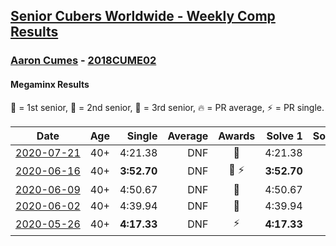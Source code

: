 <style>table {white-space: nowrap;}</style>

## [Senior Cubers Worldwide - Weekly Comp Results](/scw-comp/results/)
### [Aaron Cumes](README.md) - [2018CUME02](https://www.worldcubeassociation.org/persons/2018CUME02?event=minx)
#### Megaminx Results

<span style="white-space: nowrap;">🥇 = 1st senior</span>, <span style="white-space: nowrap;">🥈 = 2nd senior</span>, <span style="white-space: nowrap;">🥉 = 3rd senior</span>, <span style="white-space: nowrap;">🔥 = PR average</span>, <span style="white-space: nowrap;">⚡ = PR single</span>.

| Date | Age | Single | Average | Awards | Solve 1 | Solve 2 | Solve 3 | Solve 4 | Solve 5 | Video |
| :--: | :--: | --: | --: | :--: | --: | --: | --: | --: | --: | :-- |
| [2020-07-21](../../results/2020-07-21/minx.md) | 40+ | 4:21.38 | DNF | 🥉 | 4:21.38 | DNS | DNS | DNS | DNS | [Desktop](https://www.facebook.com/events/1842039515939197/permalink/1844070282402787) / [Mobile](https://m.facebook.com/events/1842039515939197?view=permalink&id=1844070282402787) |
| [2020-06-16](../../results/2020-06-16/minx.md) | 40+ | **3:52.70** | DNF | 🥉 ⚡ | **3:52.70** | DNS | DNS | DNS | DNS | [Desktop](https://www.facebook.com/events/604103587178706/permalink/604969967092068) / [Mobile](https://m.facebook.com/events/604103587178706?view=permalink&id=604969967092068) |
| [2020-06-09](../../results/2020-06-09/minx.md) | 40+ | 4:50.67 | DNF | 🥉 | 4:50.67 | DNS | DNS | DNS | DNS | [Desktop](https://www.facebook.com/events/903549840109576/permalink/903679113429982) / [Mobile](https://m.facebook.com/events/903549840109576?view=permalink&id=903679113429982) |
| [2020-06-02](../../results/2020-06-02/minx.md) | 40+ | 4:39.94 | DNF | 🥉 | 4:39.94 | DNS | DNS | DNS | DNS | [Desktop](https://www.facebook.com/events/3373950429496747/permalink/3380188232206300) / [Mobile](https://m.facebook.com/events/3373950429496747?view=permalink&id=3380188232206300) |
| [2020-05-26](../../results/2020-05-26/minx.md) | 40+ | **4:17.33** | DNF | ⚡ | **4:17.33** | DNS | DNS | DNS | DNS | [Desktop](https://www.facebook.com/events/688407551989463/permalink/692397031590515) / [Mobile](https://m.facebook.com/events/688407551989463?view=permalink&id=692397031590515) |


<!-- Global site tag (gtag.js) - Google Analytics -->
<script async src="https://www.googletagmanager.com/gtag/js?id=UA-86348435-3"></script>
<script>window.dataLayer = window.dataLayer || []; function gtag() {dataLayer.push(arguments);} gtag('js', new Date()); gtag('config', 'UA-86348435-3');</script>
